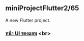 ## miniProjectFlutter2/65

A new Flutter project.

### [หน้า UI ของแอพ]([https://github.com/Aphinat-Fot/miniProjectFlutter2-65](https://www.canva.com/design/DAGDYo_JEW8/1Fy22flZcCXdmZkYntonDw/edit?utm_content=DAGDYo_JEW8&utm_campaign=designshare&utm_medium=link2&utm_source=sharebutton)) <br>
